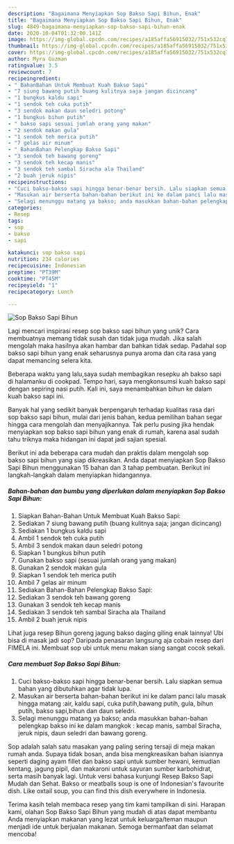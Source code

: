 ```yaml
---
description: "Bagaimana Menyiapkan Sop Bakso Sapi Bihun, Enak"
title: "Bagaimana Menyiapkan Sop Bakso Sapi Bihun, Enak"
slug: 4849-bagaimana-menyiapkan-sop-bakso-sapi-bihun-enak
date: 2020-10-04T01:32:00.141Z
image: https://img-global.cpcdn.com/recipes/a185affa56915032/751x532cq70/sop-bakso-sapi-bihun-foto-resep-utama.jpg
thumbnail: https://img-global.cpcdn.com/recipes/a185affa56915032/751x532cq70/sop-bakso-sapi-bihun-foto-resep-utama.jpg
cover: https://img-global.cpcdn.com/recipes/a185affa56915032/751x532cq70/sop-bakso-sapi-bihun-foto-resep-utama.jpg
author: Myra Guzman
ratingvalue: 3.5
reviewcount: 7
recipeingredient:
- " BahanBahan Untuk Membuat Kuah Bakso Sapi"
- "7 siung bawang putih buang kulitnya saja jangan dicincang"
- "1 bungkus kaldu sapi"
- "1 sendok teh cuka putih"
- "3 sendok makan daun seledri potong"
- "1 bungkus bihun putih"
- " bakso sapi sesuai jumlah orang yang makan"
- "2 sendok makan gula"
- "1 sendok teh merica putih"
- "7 gelas air minum"
- " BahanBahan Pelengkap Bakso Sapi"
- "3 sendok teh bawang goreng"
- "3 sendok teh kecap manis"
- "3 sendok teh sambal Siracha ala Thailand"
- "2 buah jeruk nipis"
recipeinstructions:
- "Cuci bakso-bakso sapi hingga benar-benar bersih. Lalu siapkan semua bahan yang dibutuhkan agar tidak lupa."
- "Masukan air berserta bahan-bahan berikut ini ke dalam panci lalu masak hingga matang :air, kaldu sapi, cuka putih,bawang putih, gula, bihun putih, bakso sapi,bihun dan daun seledri."
- "Selagi menunggu matang ya bakso; anda masukkan bahan-bahan pelengkap bakso ini ke dalam mangkok : kecap manis, sambal Siracha, jeruk nipis, daun seledri dan bawang goreng."
categories:
- Resep
tags:
- sop
- bakso
- sapi

katakunci: sop bakso sapi 
nutrition: 234 calories
recipecuisine: Indonesian
preptime: "PT39M"
cooktime: "PT45M"
recipeyield: "1"
recipecategory: Lunch

---
```



![Sop Bakso Sapi Bihun](https://img-global.cpcdn.com/recipes/a185affa56915032/751x532cq70/sop-bakso-sapi-bihun-foto-resep-utama.jpg)

Lagi mencari inspirasi resep sop bakso sapi bihun yang unik? Cara membuatnya memang tidak susah dan tidak juga mudah. Jika salah mengolah maka hasilnya akan hambar dan bahkan tidak sedap. Padahal sop bakso sapi bihun yang enak seharusnya punya aroma dan cita rasa yang dapat memancing selera kita.

Beberapa waktu yang lalu,saya sudah membagikan resepku ah bakso sapi di halamanku di cookpad. Tempo hari, saya mengkonsumsi kuah bakso sapi dengan sepiring nasi putih. Kali ini, saya menambahkan bihun ke dalam kuah bakso sapi ini.

Banyak hal yang sedikit banyak berpengaruh terhadap kualitas rasa dari sop bakso sapi bihun, mulai dari jenis bahan, kedua pemilihan bahan segar hingga cara mengolah dan menyajikannya. Tak perlu pusing jika hendak menyiapkan sop bakso sapi bihun yang enak di rumah, karena asal sudah tahu triknya maka hidangan ini dapat jadi sajian spesial.


Berikut ini ada beberapa cara mudah dan praktis dalam mengolah sop bakso sapi bihun yang siap dikreasikan. Anda dapat menyiapkan Sop Bakso Sapi Bihun menggunakan 15 bahan dan 3 tahap pembuatan. Berikut ini langkah-langkah dalam menyiapkan hidangannya.

<!--inarticleads1-->

##### Bahan-bahan dan bumbu yang diperlukan dalam menyiapkan Sop Bakso Sapi Bihun:

1. Siapkan  Bahan-Bahan Untuk Membuat Kuah Bakso Sapi:
1. Sediakan 7 siung bawang putih (buang kulitnya saja; jangan dicincang)
1. Sediakan 1 bungkus kaldu sapi
1. Ambil 1 sendok teh cuka putih
1. Ambil 3 sendok makan daun seledri potong
1. Siapkan 1 bungkus bihun putih
1. Gunakan  bakso sapi (sesuai jumlah orang yang makan)
1. Gunakan 2 sendok makan gula
1. Siapkan 1 sendok teh merica putih
1. Ambil 7 gelas air minum
1. Sediakan  Bahan-Bahan Pelengkap Bakso Sapi:
1. Sediakan 3 sendok teh bawang goreng
1. Gunakan 3 sendok teh kecap manis
1. Sediakan 3 sendok teh sambal Siracha ala Thailand
1. Ambil 2 buah jeruk nipis


Lihat juga resep Bihun goreng jagung bakso daging giling enak lainnya! Ubi bisa di masak jadi sop? Daripada penasaran langsung aja cobain resep dari FIMELA ini. Membuat sop ubi untuk menu makan siang sangat cocok sekali. 

<!--inarticleads2-->

##### Cara membuat Sop Bakso Sapi Bihun:

1. Cuci bakso-bakso sapi hingga benar-benar bersih. Lalu siapkan semua bahan yang dibutuhkan agar tidak lupa.
1. Masukan air berserta bahan-bahan berikut ini ke dalam panci lalu masak hingga matang :air, kaldu sapi, cuka putih,bawang putih, gula, bihun putih, bakso sapi,bihun dan daun seledri.
1. Selagi menunggu matang ya bakso; anda masukkan bahan-bahan pelengkap bakso ini ke dalam mangkok : kecap manis, sambal Siracha, jeruk nipis, daun seledri dan bawang goreng.


Sop adalah salah satu masakan yang paling sering tersaji di meja makan rumah anda. Supaya tidak bosan, anda bisa mengkreasikan bahan isiannya seperti daging ayam fillet dan bakso sapi untuk sumber hewani, kemudian kentang, jagung pipil, dan makaroni untuk sayuran sumber karbohidrat, serta masih banyak lagi. Untuk versi bahasa kunjungi Resep Bakso Sapi Mudah dan Sehat. Bakso or meatballs soup is one of Indonesian&#39;s favourite dish. Like oxtail soup, you can find this dish everywhere in Indonesia. 

Terima kasih telah membaca resep yang tim kami tampilkan di sini. Harapan kami, olahan Sop Bakso Sapi Bihun yang mudah di atas dapat membantu Anda menyiapkan makanan yang lezat untuk keluarga/teman maupun menjadi ide untuk berjualan makanan. Semoga bermanfaat dan selamat mencoba!
